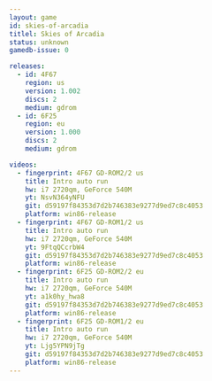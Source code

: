 ```yaml
---
layout: game
id: skies-of-arcadia
titlel: Skies of Arcadia
status: unknown
gamedb-issue: 0

releases:
  - id: 4F67
    region: us
    version: 1.002
    discs: 2
    medium: gdrom
  - id: 6F25
    region: eu
    version: 1.000
    discs: 2
    medium: gdrom

videos:
  - fingerprint: 4F67 GD-ROM2/2 us
    title: Intro auto run
    hw: i7 2720qm, GeForce 540M
    yt: NsvN364yNFU
    git: d59197f84353d7d2b746383e9277d9ed7c8c4053
    platform: win86-release
  - fingerprint: 4F67 GD-ROM1/2 us
    title: Intro auto run
    hw: i7 2720qm, GeForce 540M
    yt: 9FtqQCcrbW4
    git: d59197f84353d7d2b746383e9277d9ed7c8c4053
    platform: win86-release
  - fingerprint: 6F25 GD-ROM2/2 eu
    title: Intro auto run
    hw: i7 2720qm, GeForce 540M
    yt: a1k0hy_hwa8
    git: d59197f84353d7d2b746383e9277d9ed7c8c4053
    platform: win86-release
  - fingerprint: 6F25 GD-ROM1/2 eu
    title: Intro auto run
    hw: i7 2720qm, GeForce 540M
    yt: Ljg5YPN9jTg
    git: d59197f84353d7d2b746383e9277d9ed7c8c4053
    platform: win86-release
---
```

